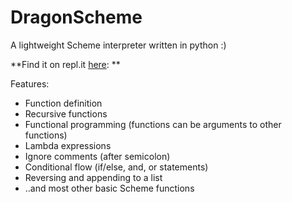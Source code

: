 # DragonScheme
A lightweight Scheme interpreter written in python :)

**Find it on repl.it [here](https://repl.it/@OriYonay/DragonScheme): **

Features:
- Function definition
- Recursive functions
- Functional programming (functions can be arguments to other functions)
- Lambda expressions
- Ignore comments (after semicolon)
- Conditional flow (if/else, and, or statements)
- Reversing and appending to a list
- ..and most other basic Scheme functions

